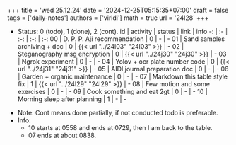 +++
title = 'wed 25.12.24'
date = '2024-12-25T05:15:35+07:00'
draft = false
tags = ['daily-notes']
authors = ['viridi']
math = true
url = '24l28'
+++
<!--more-->

+ Status: 0 (todo), 1 (done), 2 (cont).
id | activity | status | link | info
-: | :- | :-: | :-: | :-:
00 | D. P. P. Aji recommendation   | 0 | - | -
01 | Sand samples archiving + doc  | 0 | {{< url "../24l03" "24l03" >}} | -
02 | Steganography msg encryption  | 0 | {{< url "../24j30" "24j30" >}} | -
03 | Ngrok experiment              | 0 | - | -
04 | Yolov + ocr plate number code | 0 | {{< url "../24j31" "24j31" >}} | -
05 | AIDI journal preparation doc  | 0 | - | -
06 | Garden + organic maintenance  | 0 | - | -
07 | Markdown this table style fix | 1 | {{< url "../24l29" "24l29" >}} | -
08 | Few motion and some exercises | 0 | - | -
09 | Cook something and eat 2gt   | 0 | - | -
10 | Morning sleep after planning | 1 | - | -

- Note: Cont means done partially, if not conducted todo is preferable.
- Info:
  + 10 starts at 0558 and ends at 0729, then I am back to the table. 
  + 07 ends at about 0838.